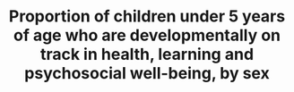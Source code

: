﻿---
graph_status_notes: Graphed
variable_description: null
title: >-
  Proportion  of  children  under  5  years  of  age  who  are  developmentally  on  track  in  health,  learning  and  psychosocial  well-being,  by  sex
permalink: /4-2-1/
sdg_goal: 4
layout: indicator
indicator: 4.2.1
indicator_variable: i4_2_1math_total
graph: bar
graph_type_description: Bar  graph
variable_notes: null
un_designated_tier: '3'
un_custodial_agency: 'UNICEF  (Partnering  Agencies:  UNESCO-UIS,  OECD)'
target_id: '4.2'
has_metadata: true
rationale_interpretation: >-
  From  UNESCO:  @@  The  indicator  is  a  broad  measure  of  childrens  development  and  their  preparedness  to  begin  school.  Available  data  for  global  tracking  is  presently  collected  from  individual-level  data  reported  by  care-givers  or  teachers,  which  is  then  used  to  calculate  an  indicator  that  represents  a  composite  measure  across  a  range  of  agreed  characteristics  in  the  areas  of  health,  learning  and  psychosocial  well-being.  @@  @@  From  UNICEF:  @@  Early  childhood  development  sets  the  stage  for  life-long  thriving.  Investing  in  ECD  is  one  of  the  most  critical  and  cost-effective  ways  to  improve  adult  health,  education  and  productivity.  ECD  is  equity  from  the  start  and  provides  a  good  indication  of  national  development  and  efforts  to  improve  ECD  can  bring  about  human,  social  and  economic  improvements  for  both  individuals  and  societies.
goal_meta_link: 'http://unstats.un.org/sdgs/files/metadata-compilation/Metadata-Goal-4.pdf'
goal_meta_link_page: 3
indicator_name: >-
  Proportion  of  children  under  5  years  of  age  who  are  developmentally  on  track  in  health,  learning  and  psychosocial  well-being,  by  sex
target: >-
  By  2030,  ensure  that  all  girls  and  boys  have  access  to  quality  early  childhood  development,  care  and  pre-primary  education  so  that  they  are  ready  for  primary  education.
indicator_definition: >-
  From  UNESCO:The  percentage  of  children  at  the  start  of  primary  school,  typically  age  6  years  in  many  countries,  who  demonstrate  age-appropriate  health,  learning  and  psychosocial  well-being  and  possess  the  necessary  competencies  and  knowledge  required  for  learning  in  the  early  primary  grades.  The  age  at  which  children  start  primary  school  varies  across  countries.  This  means  that  the  indicator  may  broadly  reflect  childrens  development  between  about  five  and  seven  years  of  age.From  UNICEF:  This  indicator  provides  the  proportion  of  children  under  the  age  of  five  who  are  developmentally  on  track  in  health,  learning  and  psychosocial  well-being.  It  is  calculated  by  dividing  the  number  of  children  under  the  age  of  five  who  are  developmentally  on  track  in  health,  learning  and  psychosocial  well-being  by  the  total  number  of  children  under  the  age  of  five  in  the  population.
source_title: null
source_notes: null
published: true
actual_indicator_available: >-
  Approaches  to  learning,  interpersonal  skills,  self-control,  health  mathematics,  and  reading  performance  of  entering  kindergarten  students  in  the  US  (typically  age  5),
actual_indicator_available_description: "The  approaches  to  learning  scale  is  based  on  teachers'  reports  on  how  students  rate  in  seven  areas:  attentiveness,  task  persistence,  eagerness  to  learn,  learning  independence,  ability  to  adapt  easily  to  changes  in  routine,  organization,  and  ability  to  follow  classroom  rules.  Possible  scores  on  the  approaches  to  learning  scale  range  from  1  to  4,  with  higher  scores  indicating  that  a  child  exhibits  positive  learning  behaviors  more  often.  The  interpersonal  skills  scale  is  based  on  teachers'  reports  on  the  student’s  skill  in  forming  and  maintaining  friendships;  getting  along  with  people  who  are  different;  comforting  or  helping  other  children;  expressing  feelings,  ideas,  and  opinions  in  positive  ways;  and  showing  sensitivity  to  the  feelings  of  others.  Possible  scores  on  the  interpersonal  skills  scale  range  from  1  to  4,  with  higher  scores  indicating  that  a  child  interacted  with  others  in  a  positive  way  more  often.  The  self-control  scale  is  based  on  teachers'  reports  on  the  student’s  ability  to  control  behavior  by  respecting  the  property  rights  of  others,  controlling  temper,  accepting  peer  ideas  for  group  activities,  and  responding  appropriately  to  pressure  from  peers.  Possible  scores  on  the  self-control  scale  range  from  1  to  4,  with  higher  scores  indicating  that  a  child  exhibited  behaviors  indicative  of  self-control  more  often.  Reading  score  reflects  performance  on  questions  measuring  basic  skills  (print  familiarity,  letter  recognition,  beginning  and  ending  sounds,  rhyming  words,  and  word  recognition);  vocabulary  knowledge;  and  reading  comprehension,  including  identifying  information  specifically  stated  in  text  (e.g.,  definitions,  facts,  and  supporting  details),  making  complex  inferences  from  texts,  and  considering  the  text  objectively  and  judging  its  appropriateness  and  quality.  Possible  scores  for  the  reading  assessment  range  from  0  to  120.  Mathematics  score  reflects  performance  on  questions  on  number  sense,  properties,  and  operations;  measurement;  geometry  and  spatial  sense;  data  analysis,  statistics,  and  probability  (measured  with  a  set  of  simple  questions  assessing  children’s  ability  to  read  a  graph);  and  prealgebra  skills  such  as  identification  of  patterns.  Possible  scores  for  the  mathematics  assessment  range  from  0  to  113.  Socioeconomic  status  (SES)  was  measured  by  a  composite  score  based  on  parental  education  and  occupations  and  household  income  during  the  child’s  kindergarten  year.  Variable  name  Variable  label  i4_2_1learnapp_total\t  Mean  approaches  to  learning  score,  total  i4_2_1learnapp_male\t  Mean  approaches  to  learning  score,  male  i4_2_1learnapp_female\t  Mean  approaches  to  learning  score,  female  i4_2_1learnapp_lowses\t  Mean  approaches  to  learning  score,  low  quintile  socioeconomic  status  i4_2_1learnapp_midses\t  Mean  approaches  to  learning  score,  middle  three  quintiles  socioeconomic  status  i4_2_1learnapp_highses\t  Mean  approaches  to  learning  score,  low  quintile  socioeconomic  status  i4_2_1interperson_total\t  Mean  interpersonal  skills  score,  total  i4_2_1interperson_male\t  Mean  interpersonal  skills  score,  male  i4_2_1interperson_female\tMean  interpersonal  skills  score,  female  i4_2_1interperson_indian\ti4_2_1interperson_lowses\tMean  interpersonal  skills  score,  low  quintile  socioeconomic  status  i4_2_1interperson_midses\tMean  interpersonal  skills  score,  middle  three  quintiles  socioeconomic  status  i4_2_1interperson_highses\tMean  interpersonal  skills  score,  low  quintile  socioeconomic  status  i4_2_1control_total\t  Mean  self-control  score,  total  i4_2_1control_male\t  Mean  self-control  score,  male  i4_2_1control_female\t  Mean  self-control  score,  female  i4_2_1control_indian\t  Mean  self-control  score,  American  Indian/Alaska  Native  i4_2_1control_lowses\t  Mean  self-control  score,  low  quintile  socioeconomic  status  i4_2_1control_midses\t  Mean  self-control  score,  middle  three  quintiles  socioeconomic  status  i4_2_1control_highses\t  Mean  self-control  score,  low  quintile  socioeconomic  status  i4_2_1reading_total\t  Mean  reading  score,  total  i4_2_1reading_male\t  Mean  reading  score,  male  i4_2_1reading_female\t  Mean  reading  score,  female  i4_2_1reading_indian\t  Mean  reading  score,  American  Indian/Alaska  Native  i4_2_1reading_lowses\t  Mean  reading  score,  low  quintile  socioeconomic  status  i4_2_1reading_midses\t  Mean  reading  score,  middle  three  quintiles  socioeconomic  status  i4_2_1reading_highses\t  Mean  reading  score,  low  quintile  socioeconomic  status  i4_2_1math_total\t  Mean  mathematics  score,  total  i4_2_1math_male\t  Mean  mathematics  score,  male  i4_2_1math_female\t  Mean  mathematics  score,  female  i4_2_1math_indian\t  Mean  mathematics  score,  American  Indian/Alaska  Native  i4_2_1math_midses\t  Mean  mathematics  score,  middle  three  quintiles  socioeconomic  status  i4_2_1math_highses\t  Mean  mathematics  score,  low  quintile  socioeconomic  status"
us_method_of_computation: Scale  scores  as  described  in  indicators  description
comments_and_limitations: Standard  errors  appear  on  the  web.
periodicity: 'About  every  10  years.  '
time_period: Fall  2010
unit_of_measure: Measures  described  in  indicator  description
disaggregation_categories: 'Sex,  socioeconomic  status.  Other  variables  available  on  request.  '
disaggregation_geography: National  and  regions
date_of_national_source_publication: July  2012
date_metadata_updated: October  2016
source_agency_staff_name: Tom  Snyder
source_agency_staff_email: tom.snyder@ed.gov
source_agency_survey_dataset: >-
  U.S.  Department  of  Education,  National  Center  for  Education  Statistics,  Early  Childhood  Longitudinal  Study,  Kindergarten  Class  of  2010—11  (ECLS-K:2011)
source_url: >-
  http://nces.ed.gov/programs/digest/d15/tables/dt15_220.40.asp?current=yes  and  http://nces.ed.gov/programs/digest/d15/tables/dt15_220.45.asp?current=yes
international_and_national_references: 'http://nces.ed.gov/ecls/kindergarten2011.asp'
graph_title: Early  math  skills  among  US  kindergarteners  (typically  age  5)  

---